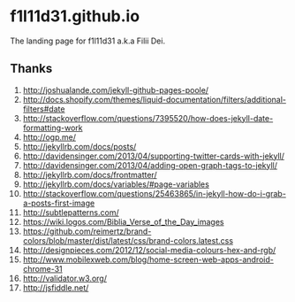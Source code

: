 f1l11d31.github.io
==================

The landing page for f1l11d31 a.k.a Filii Dei.

Thanks
------

1. http://joshualande.com/jekyll-github-pages-poole/
1. http://docs.shopify.com/themes/liquid-documentation/filters/additional-filters#date
1. http://stackoverflow.com/questions/7395520/how-does-jekyll-date-formatting-work
1. http://ogp.me/
1. http://jekyllrb.com/docs/posts/
1. http://davidensinger.com/2013/04/supporting-twitter-cards-with-jekyll/
1. http://davidensinger.com/2013/04/adding-open-graph-tags-to-jekyll/
1. http://jekyllrb.com/docs/frontmatter/
1. http://jekyllrb.com/docs/variables/#page-variables
1. http://stackoverflow.com/questions/25463865/in-jekyll-how-do-i-grab-a-posts-first-image
1. http://subtlepatterns.com/
1. https://wiki.logos.com/Biblia_Verse_of_the_Day_images
1. https://github.com/reimertz/brand-colors/blob/master/dist/latest/css/brand-colors.latest.css
1. http://designpieces.com/2012/12/social-media-colours-hex-and-rgb/
1. http://www.mobilexweb.com/blog/home-screen-web-apps-android-chrome-31
1. http://validator.w3.org/
1. http://jsfiddle.net/
